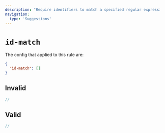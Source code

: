 ```yaml
---
description: "Require identifiers to match a specified regular expression"
navigation:
  type: 'Suggestions'
---
```


# `id-match`

The config that applied to this rule are:

```json
{
  "id-match": []
}
```

## Invalid

```js invalid
//
```

## Valid

```js valid
//
```
  